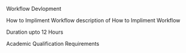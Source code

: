 Workflow Devlopment

How to Impliment Workflow
description of How to Impliment Workflow

Duration
upto 12 Hours

Academic Qualification
Requirements
